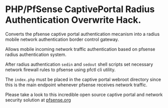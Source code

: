 # PHP/PfSense CaptivePortal Radius Authentication Overwrite Hack.
Converts the pfsense captive portal authentication mecanism into a radius mobile network authentication border control gateway.

Allows mobile incoming network traffic authentication based on pfsense radius authentication system.

After radius authentication `sedin` and `sedout` shell scripts set necessary network firewall rules to pfsense using pfctl cli utility.

The `index.php` must be placed in the captive portal webroot directory since this is the main endpoint whenever pfsense receives network traffic.

Please take a look to this incredible open source captive portal and network security solution at [pfsense.org](https://www.pfsense.org/)

